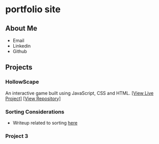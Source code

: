 # portfolio site

## About Me

- Email
- Linkedin
- Github

## Projects

### HollowScape

An interactive game built using JavaScript, CSS and HTML.
[[View Live Project]](https://tcss491black1.github.io/Game/)  [[View Repository]](https://github.com/TCSS491Black1/Game/)

### Sorting Considerations

- Writeup related to sorting [here](/writeups/sorting)

### Project 3
